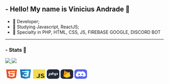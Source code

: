 ## - Hello! My name is Vinicius Andrade 👋

- 🔭 Developer;
- 🌱 Studying Javascript, ReactJS;
- 🎈 Specialty in PHP, HTML, CSS, JS, FIREBASE GOOGLE, DISCORD BOT
-----------------------------------------

### - Stats 🎲
<div>
  <a href="https://github.com/andrade787" >
  <img height="150em" src="https://github-readme-stats.vercel.app/api?username=andrade787&show_icons=true&theme=radical&count_private=true" />
  <img wi height="150em" src="https://github-readme-stats.vercel.app/api/top-langs/?username=andrade787&layout=compact&langs_count=16&theme=radical" />
  </a>
</div>
<div style="display: inline_block"><br>
  <img align="center" alt="HTML" height="30" width="40" src="https://raw.githubusercontent.com/devicons/devicon/master/icons/html5/html5-original.svg" />
  <img align="center" alt="CSS" height="30" width="40" src="https://raw.githubusercontent.com/devicons/devicon/master/icons/css3/css3-original.svg" />
  <img align="center" alt="JS" height="30" width="40" src="https://raw.githubusercontent.com/devicons/devicon/master/icons/javascript/javascript-original.svg" />  
  <img align="center" alt="1Mack-C#" height="30" width="40" src="https://github.com/tandpfun/skill-icons/raw/main/icons/PHP-Dark.svg" />
  <img align="center" alt="1Mack-C#" height="30" width="40" src="https://github.com/tandpfun/skill-icons/raw/main/icons/Firebase-Dark.svg" />
  <img align="center" alt="1Mack-C#" height="30" width="40" src="https://github.com/tandpfun/skill-icons/raw/main/icons/Discord.svg" />

  
</div>




